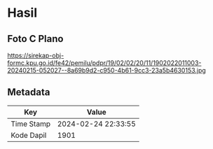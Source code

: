 # Hasil

## Foto C Plano

https://sirekap-obj-formc.kpu.go.id/fe42/pemilu/pdpr/19/02/02/20/11/1902022011003-20240215-052027--8a69b9d2-c950-4b61-9cc3-23a5b4630153.jpg


## Metadata

| Key        | Value               |
| ---------- | ------------------- |
| Time Stamp | 2024-02-24 22:33:55 |
| Kode Dapil | 1901                |



